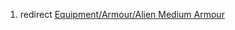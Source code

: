 1.  redirect [Equipment/Armour/Alien Medium
    Armour](Equipment/Armour/Alien_Medium_Armour "wikilink")